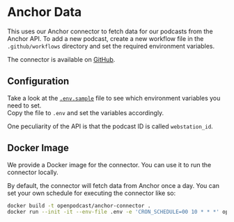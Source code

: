 # Anchor Data

This uses our Anchor connector to fetch data for our podcasts from the Anchor
API. To add a new podcast, create a new workflow file in the `.github/workflows`
directory and set the required environment variables.

The connector is available on [GitHub](https://github.com/openpodcast/anchor-connector).

## Configuration

Take a look at the [`.env.sample`](.env.sample) file to see which environment
variables you need to set.  
Copy the file to `.env` and set the variables accordingly.

One peculiarity of the API is that the podcast ID is
called `webstation_id`.

## Docker Image

We provide a Docker image for the connector. You can use it to run the connector locally.

By default, the connector will fetch data from Anchor once a day.
You can set your own schedule for executing the connector like so:

```bash
docker build -t openpodcast/anchor-connector .
docker run --init -it --env-file .env -e 'CRON_SCHEDULE=00 10 * * *' openpodcast/anchor-connector
```
